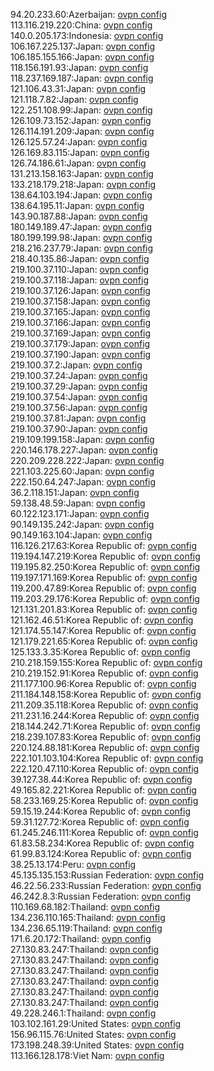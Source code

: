 94.20.233.60:Azerbaijan: [ovpn config](vpn/94_20_233_60.ovpn)  
113.116.219.220:China: [ovpn config](vpn/113_116_219_220.ovpn)  
140.0.205.173:Indonesia: [ovpn config](vpn/140_0_205_173.ovpn)  
106.167.225.137:Japan: [ovpn config](vpn/106_167_225_137.ovpn)  
106.185.155.166:Japan: [ovpn config](vpn/106_185_155_166.ovpn)  
118.156.191.93:Japan: [ovpn config](vpn/118_156_191_93.ovpn)  
118.237.169.187:Japan: [ovpn config](vpn/118_237_169_187.ovpn)  
121.106.43.31:Japan: [ovpn config](vpn/121_106_43_31.ovpn)  
121.118.7.82:Japan: [ovpn config](vpn/121_118_7_82.ovpn)  
122.251.108.99:Japan: [ovpn config](vpn/122_251_108_99.ovpn)  
126.109.73.152:Japan: [ovpn config](vpn/126_109_73_152.ovpn)  
126.114.191.209:Japan: [ovpn config](vpn/126_114_191_209.ovpn)  
126.125.57.24:Japan: [ovpn config](vpn/126_125_57_24.ovpn)  
126.169.83.115:Japan: [ovpn config](vpn/126_169_83_115.ovpn)  
126.74.186.61:Japan: [ovpn config](vpn/126_74_186_61.ovpn)  
131.213.158.163:Japan: [ovpn config](vpn/131_213_158_163.ovpn)  
133.218.179.218:Japan: [ovpn config](vpn/133_218_179_218.ovpn)  
138.64.103.194:Japan: [ovpn config](vpn/138_64_103_194.ovpn)  
138.64.195.11:Japan: [ovpn config](vpn/138_64_195_11.ovpn)  
143.90.187.88:Japan: [ovpn config](vpn/143_90_187_88.ovpn)  
180.149.189.47:Japan: [ovpn config](vpn/180_149_189_47.ovpn)  
180.199.199.98:Japan: [ovpn config](vpn/180_199_199_98.ovpn)  
218.216.237.79:Japan: [ovpn config](vpn/218_216_237_79.ovpn)  
218.40.135.86:Japan: [ovpn config](vpn/218_40_135_86.ovpn)  
219.100.37.110:Japan: [ovpn config](vpn/219_100_37_110.ovpn)  
219.100.37.118:Japan: [ovpn config](vpn/219_100_37_118.ovpn)  
219.100.37.126:Japan: [ovpn config](vpn/219_100_37_126.ovpn)  
219.100.37.158:Japan: [ovpn config](vpn/219_100_37_158.ovpn)  
219.100.37.165:Japan: [ovpn config](vpn/219_100_37_165.ovpn)  
219.100.37.166:Japan: [ovpn config](vpn/219_100_37_166.ovpn)  
219.100.37.169:Japan: [ovpn config](vpn/219_100_37_169.ovpn)  
219.100.37.179:Japan: [ovpn config](vpn/219_100_37_179.ovpn)  
219.100.37.190:Japan: [ovpn config](vpn/219_100_37_190.ovpn)  
219.100.37.2:Japan: [ovpn config](vpn/219_100_37_2.ovpn)  
219.100.37.24:Japan: [ovpn config](vpn/219_100_37_24.ovpn)  
219.100.37.29:Japan: [ovpn config](vpn/219_100_37_29.ovpn)  
219.100.37.54:Japan: [ovpn config](vpn/219_100_37_54.ovpn)  
219.100.37.56:Japan: [ovpn config](vpn/219_100_37_56.ovpn)  
219.100.37.81:Japan: [ovpn config](vpn/219_100_37_81.ovpn)  
219.100.37.90:Japan: [ovpn config](vpn/219_100_37_90.ovpn)  
219.109.199.158:Japan: [ovpn config](vpn/219_109_199_158.ovpn)  
220.146.178.227:Japan: [ovpn config](vpn/220_146_178_227.ovpn)  
220.209.228.222:Japan: [ovpn config](vpn/220_209_228_222.ovpn)  
221.103.225.60:Japan: [ovpn config](vpn/221_103_225_60.ovpn)  
222.150.64.247:Japan: [ovpn config](vpn/222_150_64_247.ovpn)  
36.2.118.151:Japan: [ovpn config](vpn/36_2_118_151.ovpn)  
59.138.48.59:Japan: [ovpn config](vpn/59_138_48_59.ovpn)  
60.122.123.171:Japan: [ovpn config](vpn/60_122_123_171.ovpn)  
90.149.135.242:Japan: [ovpn config](vpn/90_149_135_242.ovpn)  
90.149.163.104:Japan: [ovpn config](vpn/90_149_163_104.ovpn)  
116.126.217.63:Korea Republic of: [ovpn config](vpn/116_126_217_63.ovpn)  
119.194.147.219:Korea Republic of: [ovpn config](vpn/119_194_147_219.ovpn)  
119.195.82.250:Korea Republic of: [ovpn config](vpn/119_195_82_250.ovpn)  
119.197.171.169:Korea Republic of: [ovpn config](vpn/119_197_171_169.ovpn)  
119.200.47.89:Korea Republic of: [ovpn config](vpn/119_200_47_89.ovpn)  
119.203.29.176:Korea Republic of: [ovpn config](vpn/119_203_29_176.ovpn)  
121.131.201.83:Korea Republic of: [ovpn config](vpn/121_131_201_83.ovpn)  
121.162.46.51:Korea Republic of: [ovpn config](vpn/121_162_46_51.ovpn)  
121.174.55.147:Korea Republic of: [ovpn config](vpn/121_174_55_147.ovpn)  
121.179.221.65:Korea Republic of: [ovpn config](vpn/121_179_221_65.ovpn)  
125.133.3.35:Korea Republic of: [ovpn config](vpn/125_133_3_35.ovpn)  
210.218.159.155:Korea Republic of: [ovpn config](vpn/210_218_159_155.ovpn)  
210.219.152.91:Korea Republic of: [ovpn config](vpn/210_219_152_91.ovpn)  
211.177.100.96:Korea Republic of: [ovpn config](vpn/211_177_100_96.ovpn)  
211.184.148.158:Korea Republic of: [ovpn config](vpn/211_184_148_158.ovpn)  
211.209.35.118:Korea Republic of: [ovpn config](vpn/211_209_35_118.ovpn)  
211.231.16.244:Korea Republic of: [ovpn config](vpn/211_231_16_244.ovpn)  
218.144.242.71:Korea Republic of: [ovpn config](vpn/218_144_242_71.ovpn)  
218.239.107.83:Korea Republic of: [ovpn config](vpn/218_239_107_83.ovpn)  
220.124.88.181:Korea Republic of: [ovpn config](vpn/220_124_88_181.ovpn)  
222.101.103.104:Korea Republic of: [ovpn config](vpn/222_101_103_104.ovpn)  
222.120.47.110:Korea Republic of: [ovpn config](vpn/222_120_47_110.ovpn)  
39.127.38.44:Korea Republic of: [ovpn config](vpn/39_127_38_44.ovpn)  
49.165.82.221:Korea Republic of: [ovpn config](vpn/49_165_82_221.ovpn)  
58.233.169.25:Korea Republic of: [ovpn config](vpn/58_233_169_25.ovpn)  
59.15.19.244:Korea Republic of: [ovpn config](vpn/59_15_19_244.ovpn)  
59.31.127.72:Korea Republic of: [ovpn config](vpn/59_31_127_72.ovpn)  
61.245.246.111:Korea Republic of: [ovpn config](vpn/61_245_246_111.ovpn)  
61.83.58.234:Korea Republic of: [ovpn config](vpn/61_83_58_234.ovpn)  
61.99.83.124:Korea Republic of: [ovpn config](vpn/61_99_83_124.ovpn)  
38.25.13.174:Peru: [ovpn config](vpn/38_25_13_174.ovpn)  
45.135.135.153:Russian Federation: [ovpn config](vpn/45_135_135_153.ovpn)  
46.22.56.233:Russian Federation: [ovpn config](vpn/46_22_56_233.ovpn)  
46.242.8.3:Russian Federation: [ovpn config](vpn/46_242_8_3.ovpn)  
110.169.68.182:Thailand: [ovpn config](vpn/110_169_68_182.ovpn)  
134.236.110.165:Thailand: [ovpn config](vpn/134_236_110_165.ovpn)  
134.236.65.119:Thailand: [ovpn config](vpn/134_236_65_119.ovpn)  
171.6.20.172:Thailand: [ovpn config](vpn/171_6_20_172.ovpn)  
27.130.83.247:Thailand: [ovpn config](vpn/27_130_83_247.ovpn)  
27.130.83.247:Thailand: [ovpn config](vpn/27_130_83_247.ovpn)  
27.130.83.247:Thailand: [ovpn config](vpn/27_130_83_247.ovpn)  
27.130.83.247:Thailand: [ovpn config](vpn/27_130_83_247.ovpn)  
27.130.83.247:Thailand: [ovpn config](vpn/27_130_83_247.ovpn)  
27.130.83.247:Thailand: [ovpn config](vpn/27_130_83_247.ovpn)  
49.228.246.1:Thailand: [ovpn config](vpn/49_228_246_1.ovpn)  
103.102.161.29:United States: [ovpn config](vpn/103_102_161_29.ovpn)  
156.96.115.76:United States: [ovpn config](vpn/156_96_115_76.ovpn)  
173.198.248.39:United States: [ovpn config](vpn/173_198_248_39.ovpn)  
113.166.128.178:Viet Nam: [ovpn config](vpn/113_166_128_178.ovpn)  
